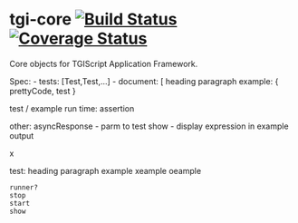 tgi-core [![Build Status](https://travis-ci.org/tgicloud/tgi-core.svg?branch=master)](https://travis-ci.org/tgicloud/tgi-core) [![Coverage Status](https://coveralls.io/repos/tgicloud/tgi-core/badge.png?branch=master)](https://coveralls.io/r/tgicloud/tgi-core?branch=master)
========

Core objects for TGIScript Application Framework.

Spec:
    - tests: [Test,Test,...]
    - document: [
        heading
        paragraph
        example: { prettyCode, test }

test / example run time:
    assertion


other:
    asyncResponse - parm to test
    show - display expression in example output

 x





test:
    heading
    paragraph
    example xeample oeample

    runner?
    stop
    start
    show
